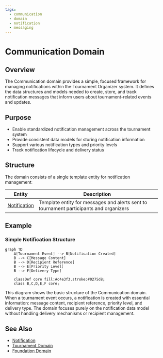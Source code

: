 ```yaml
---
tags:
  - communication
  - domain
  - notification
  - messaging
---
```


# Communication Domain

## Overview

The Communication domain provides a simple, focused framework for managing notifications within the Tournament Organizer system. It defines the data structures and models needed to create, store, and track notification messages that inform users about tournament-related events and updates.

## Purpose

- Enable standardized notification management across the tournament system
- Provide consistent data models for storing notification information
- Support various notification types and priority levels
- Track notification lifecycle and delivery status

## Structure

The domain consists of a single template entity for notification management:

| Entity | Description |
|--------|-------------|
| [Notification](notification.md) | Template entity for messages and alerts sent to tournament participants and organizers |

## Example

### Simple Notification Structure

```mermaid
graph TD
    A[Tournament Event] --> B[Notification Created]
    B --> C[Message Content]
    B --> D[Recipient Reference]
    B --> E[Priority Level]
    B --> F[Delivery Type]

    classDef core fill:#c4e3f3,stroke:#0275d8;
    class B,C,D,E,F core;
```

This diagram shows the basic structure of the Communication domain. When a tournament event occurs, a notification is created with essential information: message content, recipient reference, priority level, and delivery type. The domain focuses purely on the notification data model without handling delivery mechanisms or recipient management.

## See Also

- [Notification](notification.md)
- [Tournament Domain](../tournament/README.md)
- [Foundation Domain](../foundation/README.md)
